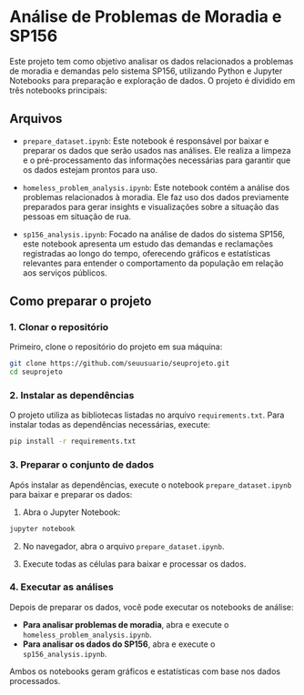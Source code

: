 # Análise de Problemas de Moradia e SP156

Este projeto tem como objetivo analisar os dados relacionados a problemas de moradia e demandas pelo sistema SP156, utilizando Python e Jupyter Notebooks para preparação e exploração de dados. O projeto é dividido em três notebooks principais:

## Arquivos

- `prepare_dataset.ipynb`: Este notebook é responsável por baixar e preparar os dados que serão usados nas análises. Ele realiza a limpeza e o pré-processamento das informações necessárias para garantir que os dados estejam prontos para uso.

- `homeless_problem_analysis.ipynb`: Este notebook contém a análise dos problemas relacionados à moradia. Ele faz uso dos dados previamente preparados para gerar insights e visualizações sobre a situação das pessoas em situação de rua.

- `sp156_analysis.ipynb`: Focado na análise de dados do sistema SP156, este notebook apresenta um estudo das demandas e reclamações registradas ao longo do tempo, oferecendo gráficos e estatísticas relevantes para entender o comportamento da população em relação aos serviços públicos.

## Como preparar o projeto

### 1. Clonar o repositório

Primeiro, clone o repositório do projeto em sua máquina:

```bash
git clone https://github.com/seuusuario/seuprojeto.git
cd seuprojeto
```

### 2. Instalar as dependências

O projeto utiliza as bibliotecas listadas no arquivo `requirements.txt`. Para instalar todas as dependências necessárias, execute:

```bash
pip install -r requirements.txt
```

### 3. Preparar o conjunto de dados

Após instalar as dependências, execute o notebook `prepare_dataset.ipynb` para baixar e preparar os dados:

1. Abra o Jupyter Notebook:

```bash
jupyter notebook
```

2. No navegador, abra o arquivo `prepare_dataset.ipynb`.

3. Execute todas as células para baixar e processar os dados.

### 4. Executar as análises

Depois de preparar os dados, você pode executar os notebooks de análise:

- **Para analisar problemas de moradia**, abra e execute o `homeless_problem_analysis.ipynb`.
- **Para analisar os dados do SP156**, abra e execute o `sp156_analysis.ipynb`.

Ambos os notebooks geram gráficos e estatísticas com base nos dados processados.
